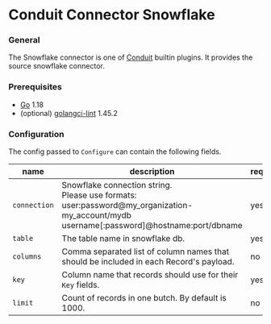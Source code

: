 # Conduit Connector Snowflake

### General

The Snowflake connector is one of [Conduit](https://github.com/ConduitIO/conduit) builtin plugins. It provides the source
snowflake connector.

### Prerequisites

- [Go](https://go.dev/) 1.18
- (optional) [golangci-lint](https://github.com/golangci/golangci-lint) 1.45.2

### Configuration

The config passed to `Configure` can contain the following fields.

| name         | description                                                                                                                                            | required | example                                         |
|--------------|--------------------------------------------------------------------------------------------------------------------------------------------------------|----------|-------------------------------------------------|
| `connection` | Snowflake connection string.<br/>Please use formats:<br/> user:password@my_organization-my_account/mydb <br/> username[:password]@hostname:port/dbname | yes      | "user:password@my_organization-my_account/mydb" |
| `table`      | The table name in snowflake db.                                                                                                                        | yes      | "users"                                         |
| `columns`    | Comma separated list of column names that should be included in each Record's payload.                                                                 | no       | "id,name,age"                                   |
| `key`        | Column name that records should use for their `Key` fields.                                                                                            | yes      | "id"                                            |
| `limit`      | Count of records in one butch. By default is 1000.                                                                                                     | no       | "100"                                           |
